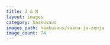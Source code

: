 ```yaml
---
title: J & N
layout: images
category: haakuvaus
images_path: haakuvaus/saana-ja-zenja
image_count: 74
---
```

